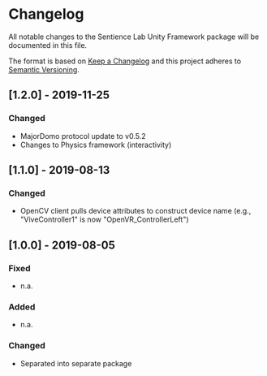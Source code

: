 # Changelog

All notable changes to the Sentience Lab Unity Framework package will be documented in this file.

The format is based on [Keep a Changelog](http://keepachangelog.com/en/1.0.0/)
and this project adheres to [Semantic Versioning](http://semver.org/spec/v2.0.0.html).


## [1.2.0] - 2019-11-25

### Changed

- MajorDomo protocol update to v0.5.2
- Changes to Physics framework (interactivity)


## [1.1.0] - 2019-08-13

### Changed

- OpenCV client pulls device attributes to construct device name (e.g., "ViveController1" is now "OpenVR_ControllerLeft")


## [1.0.0] - 2019-08-05

### Fixed

- n.a.

### Added

- n.a.

### Changed

- Separated into separate package

